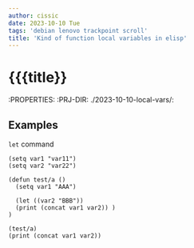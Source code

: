 ```yaml
---
author: cissic
date: 2023-10-10 Tue
tags: 'debian lenovo trackpoint scroll'
title: 'Kind of function local variables in elisp'
---
```



# {{{title}}

:PROPERTIES:
:PRJ-DIR: ./2023-10-10-local-vars/:


## Examples

`let` command 

    
    (setq var1 "var11")
    (setq var2 "var22")
    
    (defun test/a ()
      (setq var1 "AAA")
    
      (let ((var2 "BBB"))
      (print (concat var1 var2)) )
    )
    
    (test/a)
    (print (concat var1 var2))

